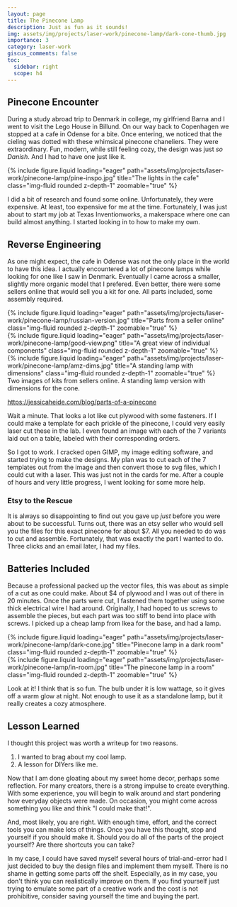 ```yaml
---
layout: page
title: The Pinecone Lamp
description: Just as fun as it sounds!
img: assets/img/projects/laser-work/pinecone-lamp/dark-cone-thumb.jpg
importance: 3
category: laser-work
giscus_comments: false
toc:
  sidebar: right
  scope: h4
---
```


## Pinecone Encounter

During a study abroad trip to Denmark in college, my girlfriend Barna and I went to visit the Lego House in Billund. On our way back to Copenhagen we stopped at a cafe in Odense for a bite. Once entering, we noticed that the cieling was dotted with these whimsical pinecone chaneliers. They were extraordinary. Fun, modern, while still feeling cozy, the design was just _so Danish_. And I had to have one just like it.

<div class="row">
    <div class="col-sm-6 mt-3 mt-md-0">
        {% include figure.liquid loading="eager" path="assets/img/projects/laser-work/pinecone-lamp/pine-inspo.jpg" title="The lights in the cafe" class="img-fluid rounded z-depth-1" zoomable="true" %}
    </div>
</div>

I did a bit of research and found some online. Unfortunately, they were expensive. At least, too expensive for me at the time. Fortunately, I was just about to start my job at Texas Inventionworks, a makerspace where one can build almost anything. I started looking in to how to make my own.

## Reverse Engineering

As one might expect, the cafe in Odense was not the only place in the world to have this idea. I actually encountered a lot of pinecone lamps while looking for one like I saw in Denmark. Eventually I came across a smaller, slightly more organic model that I prefered. Even better, there were some sellers online that would sell you a kit for one. All parts included, some assembly required.

<div class="row">
    <div class="col-sm mt-3 mt-md-0">
        {% include figure.liquid loading="eager" path="assets/img/projects/laser-work/pinecone-lamp/russian-version.jpg" title="Parts from a seller online" class="img-fluid rounded z-depth-1" zoomable="true" %}
    </div>
    <div class="col-sm mt-3 mt-md-0">
        {% include figure.liquid loading="eager" path="assets/img/projects/laser-work/pinecone-lamp/good-view.png" title="A great view of individual components" class="img-fluid rounded z-depth-1" zoomable="true" %}
    </div>
    <div class="col-sm mt-3 mt-md-0">
        {% include figure.liquid loading="eager" path="assets/img/projects/laser-work/pinecone-lamp/amz-dims.jpg" title="A standing lamp with dimensions" class="img-fluid rounded z-depth-1" zoomable="true" %}
    </div>
</div>
<div class="caption">
    Two images of kits from sellers online. A standing lamp version with dimensions for the cone.
</div>

https://jessicaheide.com/blog/parts-of-a-pinecone

Wait a minute. That looks a lot like cut plywood with some fasteners. If I could make a template for each <d-footnote>prickle</d-footnote> of the pinecone, I could very easily laser cut these in the lab. I even found an image with each of the 7 variants laid out on a table, labeled with their corresponding orders.

So I got to work. I cracked open GIMP, my image editing software, and started trying to make the designs. My plan was to cut each of the 7 templates out from the image and then convert those to svg files, which I could cut with a laser. This was just not in the cards for me. After a couple of hours and very little progress, I went looking for some more help.

### Etsy to the Rescue

It is always so disappointing to find out you gave up _just_ before you were about to be successful. Turns out, there was an etsy seller who would sell you the files for this exact pinecone for about $7. All you needed to do was to cut and assemble. Fortunately, that was exactly the part I wanted to do. Three clicks and an email later, I had my files.

## Batteries Included

Because a professional packed up the vector files, this was about as simple of a cut as one could make. About $4 of plywood and I was out of there in 20 minutes. Once the parts were cut, I fastened them together using some thick electrical wire I had around. Originally, I had hoped to us screws to assemble the pieces, but each part was too stiff to bend into place with screws. I picked up a cheap lamp from Ikea for the base, and had a lamp.

<div class="row">
    <div class="col-sm mt-3 mt-md-0">
        {% include figure.liquid loading="eager" path="assets/img/projects/laser-work/pinecone-lamp/dark-cone.jpg" title="Pinecone lamp in a dark room" class="img-fluid rounded z-depth-1" zoomable="true" %}
    </div>
    <div class="col-sm mt-3 mt-md-0">
        {% include figure.liquid loading="eager" path="assets/img/projects/laser-work/pinecone-lamp/in-room.jpg" title="The pinecone lamp in a room" class="img-fluid rounded z-depth-1" zoomable="true" %}
    </div>
</div>

Look at it! I think that is so fun. The bulb under it is low wattage, so it gives off a warm glow at night. Not enough to use it as a standalone lamp, but it really creates a cozy atmosphere.

## Lesson Learned

I thought this project was worth a writeup for two reasons.

1. I wanted to brag about my cool lamp.
2. A lesson for DIYers like me.

Now that I am done gloating about my sweet home decor, perhaps some reflection. For many creators, there is a strong impulse to create everything. With some experience, you will begin to walk around and start pondering how everyday objects were made. On occasion, you might come across something you like and think "I could make that!".

And, most likely, you are right. With enough time, effort, and the correct tools you can make lots of things. Once you have this thought, stop and yourself if you should make it. Should you do all of the parts of the project yourself? Are there shortcuts you can take?

In my case, I could have saved myself several hours of trial-and-error had I just decided to buy the design files and implement them myself. There is no shame in getting some parts off the shelf. Especially, as in my case, you don't think you can realistically improve on them. If you find yourself just trying to emulate some part of a creative work and the cost is not prohibitive, consider saving yourself the time and buying the part.

